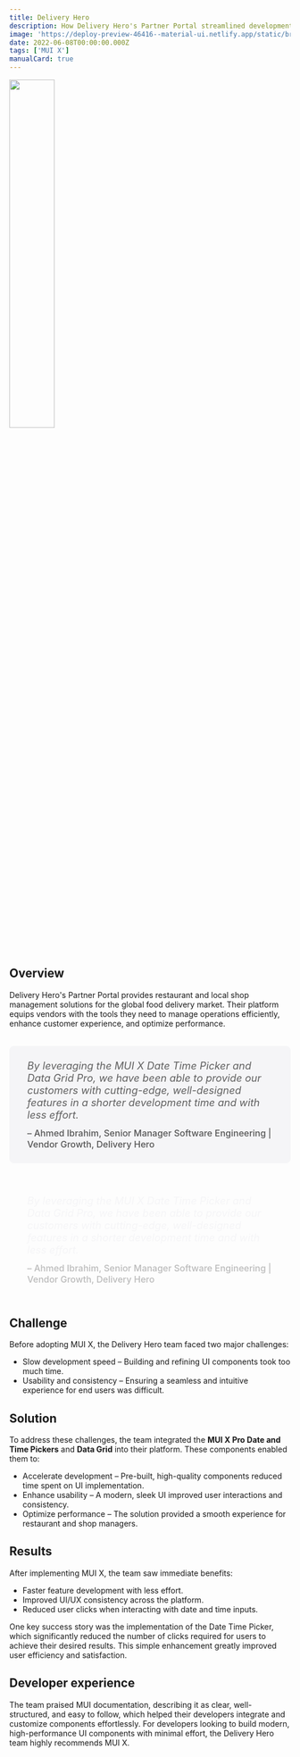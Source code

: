 ```yaml
---
title: Delivery Hero
description: How Delivery Hero's Partner Portal streamlined development with MUI X.
image: 'https://deploy-preview-46416--material-ui.netlify.app/static/branding/companies/deliveryhero.svg'
date: 2022-06-08T00:00:00.000Z
tags: ['MUI X']
manualCard: true
---
```


<img
    id="blog-responsive-image"
    src="/static/branding/companies/deliveryhero.svg"
    alt=""
    style="width: 40%; height: auto; object-fit: cover; object-position: top left; border: 0px; margin-left: 0; margin-bottom: 20px; display: block; text-align: left;"
  />

## Overview

Delivery Hero's Partner Portal provides restaurant and local shop management solutions for the global food delivery market.
Their platform equips vendors with the tools they need to manage operations efficiently, enhance customer experience, and optimize performance.

<span class="only-light-mode">
<blockquote style="margin: 32px 0; padding: 24px 32px; background: #f5f5f7; border-left: 6px solid var(--muidocs-palette-primary-main); border-radius: 8px; font-size: 1.15rem; font-style: italic;">
  By leveraging the MUI X Date Time Picker and Data Grid Pro, we have been able to provide our customers with cutting-edge, well-designed features in a shorter development time and with less effort.
  <br>
  <span style="display: block; margin-top: 12px; font-size: 1rem; font-style: normal; color: #555; font-weight: 500;">
    – Ahmed Ibrahim, Senior Manager Software Engineering | Vendor Growth, Delivery Hero
  </span>
</blockquote>
</span>
<span class="only-dark-mode">
<blockquote style="margin: 32px 0; padding: 24px 32px; background: var(--muidocs-palette-background-default); border-left: 6px solid var(--muidocs-palette-primary-main); color: #f5f5f7; border-radius: 8px; font-size: 1.15rem; font-style: italic;">
  By leveraging the MUI X Date Time Picker and Data Grid Pro, we have been able to provide our customers with cutting-edge, well-designed features in a shorter development time and with less effort.
  <br>
  <span style="display: block; margin-top: 12px; font-size: 1rem; font-style: normal; color: #bbb; font-weight: 500;">
    – Ahmed Ibrahim, Senior Manager Software Engineering | Vendor Growth, Delivery Hero
  </span>
</blockquote>
</span>

## Challenge

Before adopting MUI X, the Delivery Hero team faced two major challenges:

- Slow development speed – Building and refining UI components took too much time.
- Usability and consistency – Ensuring a seamless and intuitive experience for end users was difficult.

## Solution

To address these challenges, the team integrated the **MUI X Pro Date and Time Pickers** and **Data Grid** into their platform.
These components enabled them to:

- Accelerate development – Pre-built, high-quality components reduced time spent on UI implementation.
- Enhance usability – A modern, sleek UI improved user interactions and consistency.
- Optimize performance – The solution provided a smooth experience for restaurant and shop managers.

## Results

After implementing MUI X, the team saw immediate benefits:

- Faster feature development with less effort.
- Improved UI/UX consistency across the platform.
- Reduced user clicks when interacting with date and time inputs.

One key success story was the implementation of the Date Time Picker, which significantly reduced the number of clicks required for users to achieve their desired results.
This simple enhancement greatly improved user efficiency and satisfaction.

## Developer experience

The team praised MUI documentation, describing it as clear, well-structured, and easy to follow, which helped their developers integrate and customize components effortlessly.
For developers looking to build modern, high-performance UI components with minimal effort, the Delivery Hero team highly recommends MUI X.
